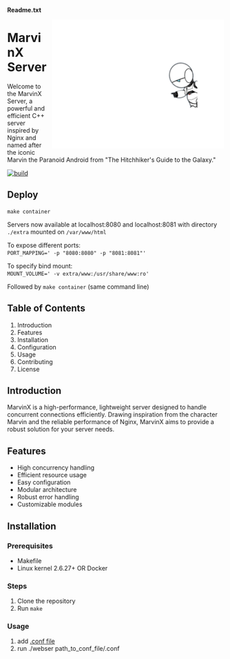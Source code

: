 **Readme.txt**

<img src="./extra/MarvinX.png" alt="MarvinX" align="right" style="width:400px; margin:0 0 10px 10px;">

# MarvinX Server

Welcome to the MarvinX Server, a powerful and efficient C++ server inspired by Nginx and named after the iconic Marvin the Paranoid Android from "The Hitchhiker's Guide to the Galaxy."

[![build](https://github.com/lbaron42/Web_Server/actions/workflows/build.yml/badge.svg)](https://github.com/lbaron42/Web_Server/actions/workflows/build.yml)

## Deploy

```
make container
```
Servers now available at localhost:8080 and localhost:8081 with directory
`./extra` mounted on `/var/www/html`  

To expose different ports:  
`PORT_MAPPING=' -p "8080:8080" -p "8081:8081"'`  

To specify bind mount:  
`MOUNT_VOLUME=' -v extra/www:/usr/share/www:ro' `

Followed by `make container` (same command line)

## Table of Contents

1. Introduction
2. Features
3. Installation
4. Configuration
5. Usage
6. Contributing
7. License

## Introduction

MarvinX is a high-performance, lightweight server designed to handle concurrent connections efficiently. Drawing inspiration from the character Marvin and the reliable performance of Nginx, MarvinX aims to provide a robust solution for your server needs.

## Features

- High concurrency handling
- Efficient resource usage
- Easy configuration
- Modular architecture
- Robust error handling
- Customizable modules

## Installation

### Prerequisites

- Makefile
- Linux kernel 2.6.27+ OR Docker

### Steps

1. Clone the repository
2. Run `make`

### Usage

1. add [.conf file](https://[link-url-here.org](https://github.com/lbaron42/Web_Server/wiki/Configuration.md))
2. run ./webser path_to_conf_file/.conf

